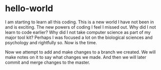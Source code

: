 # hello-world
I am starting to learn all this coding. This is a new world I have not been in and is exciting. The new powers of coding I feel I missed out. Why did I not learn to code earlier? Why did I not take computer science as part of my major tool kit? Perhaps I was focused a lot on the biological sciences and psychology and rightfully so. Now is the time.

Now we attempt to add and make changes to a branch we created. We will make notes on it to say what changes we made. And then we will later commit and merge changes to the master.
